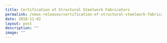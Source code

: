 ```yaml
---
title: Certification of Structural Steelwork Fabricators
permalink: /news-releases/certification-of-structural-steelwork-fabricators/
date: 2018-11-02
layout: post
description: ""
image: ""
---
```

